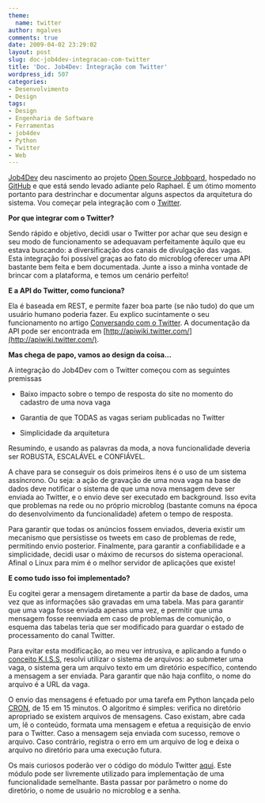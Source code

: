 ```yaml
---
theme:
  name: twitter
author: mgalves
comments: true
date: 2009-04-02 23:29:02
layout: post
slug: doc-job4dev-integracao-com-twitter
title: 'Doc. Job4Dev: Integração com Twitter'
wordpress_id: 507
categories:
- Desenvolvimento
- Design
tags:
- Design
- Engenharia de Software
- Ferramentas
- job4dev
- Python
- Twitter
- Web
---
```


[Job4Dev](http://job4dev.com.br) deu nascimento ao projeto [Open Source Jobboard](https://github.com/lullis/jobboard), hospedado no [GitHub](http://www.github.com/) e que está sendo levado adiante pelo Raphael. É um ótimo momento portanto para destrinchar e documentar alguns aspectos da arquitetura do sistema. Vou começar pela integração com o [Twitter](http://twitter.com/job4dev).

**Por que integrar com o Twitter?**

Sendo rápido e objetivo, decidi usar o Twitter por achar que seu design e seu modo de funcionamento se adequavam perfeitamente àquilo que eu estava buscando: a diversificação dos canais de divulgação das vagas. Esta integração foi possível graças ao fato do microblog oferecer uma API bastante bem feita e bem documentada. Junte a isso a minha vontade de brincar com a plataforma, e temos um cenário perfeito!

**E a API do Twitter, como funciona?**

Ela é baseada em REST, e permite fazer boa parte (se não tudo) do que um usuário humano poderia fazer. Eu explico sucintamente o seu funcionamento no artigo [Conversando com o Twitter](http://log4dev.com/2008/05/15/conversando-com-o-twitter/). A documentação da API pode ser encontrada em [http://apiwiki.twitter.com/](http://apiwiki.twitter.com/).

**Mas chega de papo, vamos ao design da coisa...**

A integração do Job4Dev com o Twitter começou com as seguintes premissas



	
  * Baixo impacto sobre o tempo de resposta do site no momento do cadastro de uma nova vaga

	
  * Garantia de que TODAS as vagas seriam publicadas no Twitter

	
  * Simplicidade da arquitetura


Resumindo, e usando as palavras da moda, a nova funcionalidade deveria ser ROBUSTA, ESCALÁVEL e CONFIÁVEL.

A chave para se conseguir os dois primeiros ítens é o uso de um sistema assíncrono. Ou seja: a ação de gravação de uma nova vaga na base de dados deve notificar o sistema de que uma nova mensagem deve ser enviada ao Twitter, e o envio deve ser executado em background. Isso evita que problemas na rede ou no próprio microblog (bastante comuns na época do desenvolvimento da funcionalidade) afetem o tempo de resposta.

Para garantir que todas os anúncios fossem enviados, deveria existir um mecanismo que persistisse os tweets em caso de problemas de rede, permitindo envio posterior. Finalmente, para garantir a confiabilidade e a simplicidade, decidi usar o máximo de recursos do sistema operacional. Afinal o Linux para mim é o melhor servidor de aplicações que existe!

**E como tudo isso foi implementado?**

Eu cogitei gerar a mensagem diretamente a partir da base de dados, uma vez que as informações são gravadas em uma tabela. Mas para garantir que uma vaga fosse enviada apenas uma vez, e permitir que uma mensagem fosse reenviada em caso de problemas de comunição, o esquema das tabelas teria que ser modificado para guardar o estado de processamento do canal Twitter.

Para evitar esta modificação, ao meu ver intrusiva, e aplicando a fundo o [conceito K.I.S.S](http://en.wikipedia.org/wiki/KISS_principle), resolvi utilizar o sistema de arquivos: ao submeter uma vaga, o sistema gera um arquivo texto em um diretório específico, contendo a mensagem a ser enviada. Para garantir que não haja conflito, o nome do arquivo é a URL da vaga.

O envio das mensagens é efetuado por uma tarefa em Python lançada pelo [CRON](http://en.wikipedia.org/wiki/Cron), de 15 em 15 minutos. O algoritmo é simples: verifica no diretório apropriado se existem arquivos de mensagens. Caso existam, abre cada um, lê o conteúdo, formata uma mensagem e efetua a requisição de envio para o Twitter. Caso a mensagem seja enviada com sucesso, remove o arquivo. Caso contrário, registra o erro em um arquivo de log e deixa o arquivo no diretório para uma execução futura.

Os mais curiosos poderão ver o código do módulo Twitter [aqui](http://github.com/lullis/jobboard/blob/master/jobs/twitter.py). Este módulo pode ser livremente utilizado para implementação de uma funcionalidade semelhante. Basta passar por parâmetro o nome do diretório, o nome de usuário no microblog e a senha.
